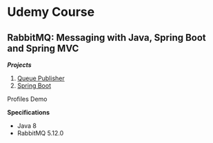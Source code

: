 # Udemy Course

## RabbitMQ: Messaging with Java, Spring Boot and Spring MVC

**_Projects_**

1. [Queue Publisher](https://github.com/brunomilitzer/RabbitMQ-JMS/tree/main/queuepublisher)
2. [Spring Boot](https://github.com/brunomilitzer/RabbitMQ-JMS/tree/main/RabbitMQ)

Profiles Demo

**Specifications**

* Java 8
* RabbitMQ 5.12.0